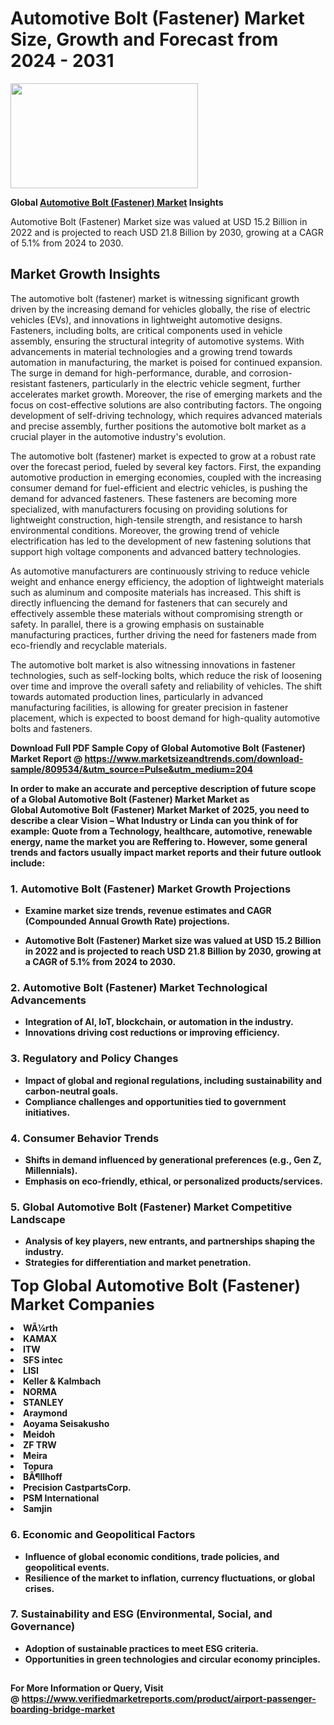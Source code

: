 <H1>Automotive Bolt (Fastener) Market Size, Growth and Forecast from 2024 - 2031</H1><img class="aligncenter size-medium wp-image-584254" src="https://thirdeyenews.in/wp-content/uploads/2024/09/Global-Market-Research-300x168.jpeg" alt="" width="300" height="168" /><p><strong>Global&nbsp;<a href="https://www.marketsizeandtrends.com/download-sample/809534/&amp;utm_source=Pulse&amp;utm_medium=204">Automotive Bolt (Fastener) Market</a> Insights</strong></p><p>Automotive Bolt (Fastener) Market size was valued at USD 15.2 Billion in 2022 and is projected to reach USD 21.8 Billion by 2030, growing at a CAGR of 5.1% from 2024 to 2030.</p><p><h2>Market Growth Insights</h2> <p>The automotive bolt (fastener) market is witnessing significant growth driven by the increasing demand for vehicles globally, the rise of electric vehicles (EVs), and innovations in lightweight automotive designs. Fasteners, including bolts, are critical components used in vehicle assembly, ensuring the structural integrity of automotive systems. With advancements in material technologies and a growing trend towards automation in manufacturing, the market is poised for continued expansion. The surge in demand for high-performance, durable, and corrosion-resistant fasteners, particularly in the electric vehicle segment, further accelerates market growth. Moreover, the rise of emerging markets and the focus on cost-effective solutions are also contributing factors. The ongoing development of self-driving technology, which requires advanced materials and precise assembly, further positions the automotive bolt market as a crucial player in the automotive industry's evolution.</p> <p><strong></strong></p> <p>The automotive bolt (fastener) market is expected to grow at a robust rate over the forecast period, fueled by several key factors. First, the expanding automotive production in emerging economies, coupled with the increasing consumer demand for fuel-efficient and electric vehicles, is pushing the demand for advanced fasteners. These fasteners are becoming more specialized, with manufacturers focusing on providing solutions for lightweight construction, high-tensile strength, and resistance to harsh environmental conditions. Moreover, the growing trend of vehicle electrification has led to the development of new fastening solutions that support high voltage components and advanced battery technologies.</p> <p>As automotive manufacturers are continuously striving to reduce vehicle weight and enhance energy efficiency, the adoption of lightweight materials such as aluminum and composite materials has increased. This shift is directly influencing the demand for fasteners that can securely and effectively assemble these materials without compromising strength or safety. In parallel, there is a growing emphasis on sustainable manufacturing practices, further driving the need for fasteners made from eco-friendly and recyclable materials.</p> <p>The automotive bolt market is also witnessing innovations in fastener technologies, such as self-locking bolts, which reduce the risk of loosening over time and improve the overall safety and reliability of vehicles. The shift towards automated production lines, particularly in advanced manufacturing facilities, is allowing for greater precision in fastener placement, which is expected to boost demand for high-quality automotive bolts and fasteners.</p> <p><strong></p><p><span class=""><strong>Download Full PDF Sample Copy of Global Automotive Bolt (Fastener) Market Report</strong> @ <a href="https://www.marketsizeandtrends.com/download-sample/809534/&amp;utm_source=Pulse&amp;utm_medium=204" target="_blank">https://www.marketsizeandtrends.com/download-sample/809534/&amp;utm_source=Pulse&amp;utm_medium=204</a></span></p><p>In order to make an accurate and perceptive description of future scope of a Global&nbsp;Automotive Bolt (Fastener) Market Market as Global&nbsp;Automotive Bolt (Fastener) Market Market of 2025, you need to describe a clear Vision &ndash; What Industry or Linda can you think of for example: Quote from a Technology, healthcare, automotive, renewable energy, name the market you are Reffering to. However, some general trends and factors usually impact market reports and their future outlook include:</p><h3>1.&nbsp;<strong>Automotive Bolt (Fastener) Market Growth Projections</strong></h3><ul><li>Examine market size trends, revenue estimates and CAGR (Compounded Annual Growth Rate) projections.</li><li><p>Automotive Bolt (Fastener) Market size was valued at USD 15.2 Billion in 2022 and is projected to reach USD 21.8 Billion by 2030, growing at a CAGR of 5.1% from 2024 to 2030.</p></li></ul><h3>2.&nbsp;<strong>Automotive Bolt (Fastener) Market Technological Advancements</strong></h3><ul><li>Integration of AI, IoT, blockchain, or automation in the industry.</li><li>Innovations driving cost reductions or improving efficiency.</li></ul><h3>3.&nbsp;<strong>Regulatory and Policy Changes</strong></h3><ul><li>Impact of global and regional regulations, including sustainability and carbon-neutral goals.</li><li>Compliance challenges and opportunities tied to government initiatives.</li></ul><h3>4.&nbsp;<strong>Consumer Behavior Trends</strong></h3><ul><li>Shifts in demand influenced by generational preferences (e.g., Gen Z, Millennials).</li><li>Emphasis on eco-friendly, ethical, or personalized products/services.</li></ul><h3>5.&nbsp;<strong>Global Automotive Bolt (Fastener) Market Competitive Landscape</strong></h3><ul><li>Analysis of key players, new entrants, and partnerships shaping the industry.</li><li>Strategies for differentiation and market penetration.</li></ul><p data-pm-slice="1 1 []"><span style="color: inherit; font-family: inherit; font-size: 25px;">Top Global Automotive Bolt (Fastener) Market Companies</span></p><div class="" data-test-id=""><p><li>WÃ¼rth</li><li> KAMAX</li><li> ITW</li><li> SFS intec</li><li> LISI</li><li> Keller & Kalmbach</li><li> NORMA</li><li> STANLEY</li><li> Araymond</li><li> Aoyama Seisakusho</li><li> Meidoh</li><li> ZF TRW</li><li> Meira</li><li> Topura</li><li> BÃ¶llhoff</li><li> Precision CastpartsCorp.</li><li> PSM International</li><li> Samjin</li></p></div><h3>6.&nbsp;<strong>Economic and Geopolitical Factors</strong></h3><ul><li>Influence of global economic conditions, trade policies, and geopolitical events.</li><li>Resilience of the market to inflation, currency fluctuations, or global crises.</li></ul><h3>7.&nbsp;<strong>Sustainability and ESG (Environmental, Social, and Governance)</strong></h3><ul><li>Adoption of sustainable practices to meet ESG criteria.</li><li>Opportunities in green technologies and circular economy principles.</li></ul><h2><strong style="font-size: 14px;">For More Information or Query, Visit @&nbsp;</strong><a style="background-color: #ffffff; font-size: 14px;" href="https://www.marketsizeandtrends.com/report/automotive-bolt-fastener-market/" target="_blank">https://www.verifiedmarketreports.com/product/airport-passenger-boarding-bridge-market</a></h2>
